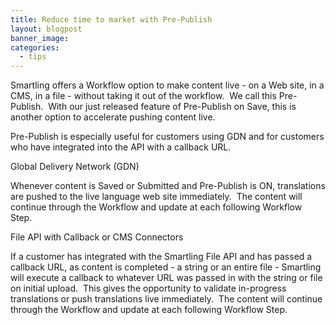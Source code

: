 ```yaml
---
title: Reduce time to market with Pre-Publish
layout: blogpost
banner_image:
categories:
  - tips
---
```



Smartling offers a Workflow option to make content live - on a Web site, in a CMS, in a file - without taking it out of the workflow.  We call this Pre-Publish.  With our just released feature of Pre-Publish on Save, this is another option to accelerate pushing content live.

Pre-Publish is especially useful for customers using GDN and for customers who have integrated into the API with a callback URL.

Global Delivery Network (GDN)

Whenever content is Saved or Submitted and Pre-Publish is ON, translations are pushed to the live language web site immediately.  The content will continue through the Workflow and update at each following Workflow Step.

File API with Callback or CMS Connectors

If a customer has integrated with the Smartling File API and has passed a callback URL, as content is completed - a string or an entire file - Smartling will execute a callback to whatever URL was passed in with the string or file on initial upload.  This gives the opportunity to validate in-progress translations or push translations live immediately.  The content will continue through the Workflow and update at each following Workflow Step.